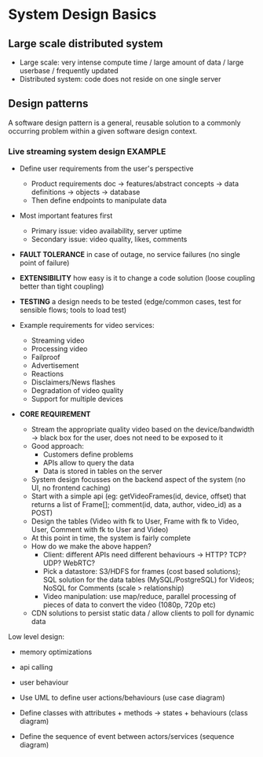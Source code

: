 # System Design Basics

## Large scale distributed system

- Large scale: very intense compute time / large amount of data / large userbase / frequently updated
- Distributed system: code does not reside on one single server


## Design patterns

A software design pattern is a general, reusable solution to a commonly occurring problem 
within a given software design context.


### Live streaming system design EXAMPLE

- Define user requirements from the user's perspective
  - Product requirements doc -> features/abstract concepts -> data definitions -> objects -> database
  - Then define endpoints to manipulate data
- Most important features first
  - Primary issue: video availability, server uptime
  - Secondary issue: video quality, likes, comments

- **FAULT TOLERANCE** in case of outage, no service failures (no single point of failure)
- **EXTENSIBILITY** how easy is it to change a code solution (loose coupling better than tight coupling)
- **TESTING** a design needs to be tested (edge/common cases, test for sensible flows; tools to load test)

- Example requirements for video services:
  - Streaming video
  - Processing video
  - Failproof
  - Advertisement
  - Reactions
  - Disclaimers/News flashes
  - Degradation of video quality
  - Support for multiple devices

- **CORE REQUIREMENT**
  - Stream the appropriate quality video based on the device/bandwidth -> black box for the user, does not need to be exposed to it
  - Good approach:
    - Customers define problems
    - APIs allow to query the data
    - Data is stored in tables on the server
  - System design focusses on the backend aspect of the system (no UI, no frontend caching)
  - Start with a simple api (eg: getVideoFrames(id, device, offset) that returns a list of Frame[]; comment(id, data, author, video_id) as a POST)
  - Design the tables (Video with fk to User, Frame with fk to Video, User, Comment with fk to User and Video)
  - At this point in time, the system is fairly complete
  - How do we make the above happen?
    - Client: different APIs need different behaviours -> HTTP? TCP? UDP? WebRTC?
    - Pick a datastore: S3/HDFS for frames (cost based solutions); SQL solution for the data tables (MySQL/PostgreSQL) for Videos; NoSQL for Comments (scale > relationship)
    - Video manipulation: use map/reduce, parallel processing of pieces of data to convert the video (1080p, 720p etc)
  - CDN solutions to persist static data / allow clients to poll for dynamic data
 
Low level design:

- memory optimizations
- api calling
- user behaviour

- Use UML to define user actions/behaviours (use case diagram)
- Define classes with attributes + methods -> states + behaviours (class diagram)
- Define the sequence of event between actors/services (sequence diagram)

